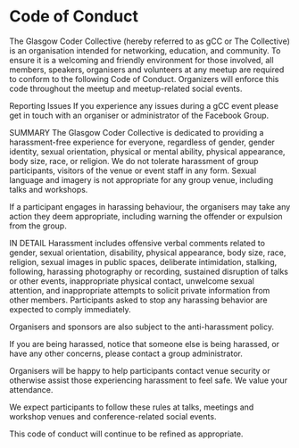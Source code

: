 # Code of Conduct

The Glasgow Coder Collective (hereby referred to as gCC or The Collective) is an organisation intended for networking, education, and community. To ensure it is a welcoming and friendly environment for those involved, all members, speakers, organisers and volunteers at any meetup are required to conform to the following Code of Conduct. Organizers will enforce this code throughout the meetup and meetup-related social events.

Reporting Issues
If you experience any issues during a gCC event please get in touch with an organiser or administrator of the Facebook Group.

SUMMARY
The Glasgow Coder Collective is dedicated to providing a harassment-free experience for everyone, regardless of gender, gender identity, sexual orientation, physical or mental ability, physical appearance, body size, race, or religion. We do not tolerate harassment of group participants, visitors of the venue or event staff in any form. Sexual language and imagery is not appropriate for any group venue, including talks and workshops.

If a participant engages in harassing behaviour, the organisers may take any action they deem appropriate, including warning the offender or expulsion from the group.

IN DETAIL
Harassment includes offensive verbal comments related to gender, sexual orientation, disability, physical appearance, body size, race, religion, sexual images in public spaces, deliberate intimidation, stalking, following, harassing photography or recording, sustained disruption of talks or other events, inappropriate physical contact, unwelcome sexual attention, and inappropriate attempts to solicit private information from other members. Participants asked to stop any harassing behavior are expected to comply immediately.

Organisers and sponsors are also subject to the anti-harassment policy.

If you are being harassed, notice that someone else is being harassed, or have any other concerns, please contact a group administrator.

Organisers will be happy to help participants contact venue security or otherwise assist those experiencing harassment to feel safe. We value your attendance.

We expect participants to follow these rules at talks, meetings and workshop venues and conference-related social events.

This code of conduct will continue to be refined as appropriate.